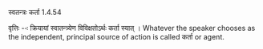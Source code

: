 

 स्वतन्त्रः कर्ता 1.4.54 


वृत्तिः --ः क्रियायां स्‍वातन्‍त्र्येण विविक्षतोऽर्थः कर्ता स्‍यात् । Whatever the speaker chooses as the independent, principal source of action is called कर्ता or agent. 


